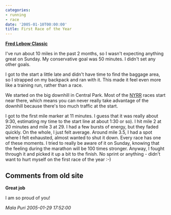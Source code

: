 ```yaml
---
categories:
- running
- race
date: '2005-01-10T00:00:00'
title: First Race of the Year
---
```



**[Fred Lebow Classic](http://web2.nyrrc.org/cgi-bin/start.cgi/aes-programs/results/startup.html?result.id=a50109&amp;result.year=2005)**

I've run about 10 miles in the past 2 months, so I wasn't expecting anything great on Sunday. My conservative goal was 50 minutes. I didn't set any other goals.

I got to the start a little late and didn't have time to find the baggage area, so I strapped on my backpack and ran with it. This made it feel even more like a training run, rather than a race.

We started on the big downhill in Central Park. Most of the [NYRR](http://nyrr.org) races start near there, which means you can never really take advantage of the downhill because there's too much traffic at the start.

I got to the first mile marker at 11 minutes. I guess that it was really about 9:30, estimating my time to the start line at about 1:30 or so). I hit mile 2 at 20 minutes and mile 3 at 29. I had a few bursts of energy, but they faded quickly. On the whole, I just felt average. Around mile 3.5, I had a spot where I felt exhausted, almost wanted to shut it down. Every race has one of these moments. I tried to really be aware of it on Sunday, knowing that the feeling during the marathon will be 100 times stronger. Anyway, I fought through it and picked it up a bit to the finish. No sprint or anything - didn't want to hurt myself on the first race of the year :-)

<div id="comment-box">
<h2>Comments from old site</h2>

<div class="one-comment">
<p><b>Great job</b></p>
<p>
I am so proud of you!
</p>
<address class="signature">
<span class="author">Mala Puri</span>
<span class="date">2005-01-29 17:52:00</span>
</address>
</div>

</div>
